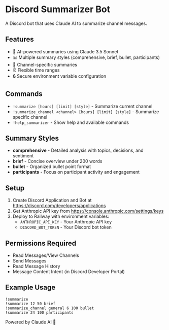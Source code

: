 # Discord Summarizer Bot

A Discord bot that uses Claude AI to summarize channel messages.

## Features
- 🤖 AI-powered summaries using Claude 3.5 Sonnet
- 📊 Multiple summary styles (comprehensive, brief, bullet, participants)
- 🎯 Channel-specific summaries
- ⏰ Flexible time ranges
- 🔒 Secure environment variable configuration

## Commands
- `!summarize [hours] [limit] [style]` - Summarize current channel
- `!summarize_channel <channel> [hours] [limit] [style]` - Summarize specific channel
- `!help_summarizer` - Show help and available commands

## Summary Styles
- **comprehensive** - Detailed analysis with topics, decisions, and sentiment
- **brief** - Concise overview under 200 words
- **bullet** - Organized bullet point format
- **participants** - Focus on participant activity and engagement

## Setup
1. Create Discord Application and Bot at https://discord.com/developers/applications
2. Get Anthropic API key from https://console.anthropic.com/settings/keys
3. Deploy to Railway with environment variables:
   - `ANTHROPIC_API_KEY` - Your Anthropic API key
   - `DISCORD_BOT_TOKEN` - Your Discord bot token

## Permissions Required
- Read Messages/View Channels
- Send Messages
- Read Message History
- Message Content Intent (in Discord Developer Portal)

## Example Usage
```
!summarize
!summarize 12 50 brief
!summarize_channel general 6 100 bullet
!summarize 24 100 participants
```

Powered by Claude AI 🧠